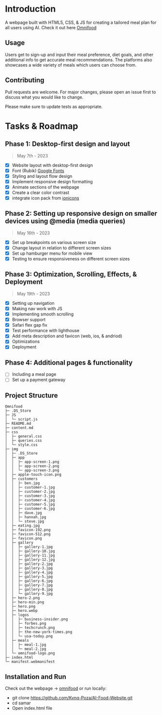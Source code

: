 # Introduction

A webpage built with HTML5, CSS, & JS for creating a tailored meal plan for all users using AI. Check it out here [Omnifood](https://kvnqpoza-omnifood.netlify.app/)

## Usage

Users get to sign-up and input their meal preference, diet goals, and other additional info to get accurate meal recommendations. The platforms also showcases a wide variety of meals which users can choose from.

## Contributing

Pull requests are welcome. For major changes, please open an issue first
to discuss what you would like to change.

Please make sure to update tests as appropriate.

# Tasks & Roadmap

## Phase 1: Desktop-first design and layout

> May 7th - 2023

- [x] Website layout with desktop-first design
- [x] Font (Rubik) [Google Fonts](https://fonts.google.com/specimen/Rubik?query=rubik)
- [x] Styling and layout flow design
- [x] Implement responsive design formatting
- [x] Animate sections of the webpage
- [x] Create a clear color contrast
- [x] integrate icon pack from [ionicons](https://ionic.io/ionicons)

## Phase 2: Setting up responsive design on smaller devices using @media (media queries)

> May 16th - 2023

- [x] Set up breakpoints on various screen size
- [x] Change layout in relation to different screen sizes
- [x] Set up hamburger menu for mobile view
- [x] Testing to ensure responsiveness on different screen sizes

## Phase 3: Optimization, Scrolling, Effects, & Deployment

> May 19th - 2023

- [x] Setting up navigation
- [x] Making nav work with JS
- [x] Implementing smooth scrolling
- [x] Browser support
- [x] Safari flex gap fix
- [x] Test performance with lighthouse
- [x] Add meta description and favicon (web, ios, & andriod)
- [x] Optimizations
- [x] Deployment

## Phase 4: Additional pages & functionality

- [ ] Including a meal page
- [ ] Set up a payment gateway

## Project Structure

```
Omnifood
├─ .DS_Store
├─ JS
│  └─ script.js
├─ README.md
├─ content.md
├─ css
│  ├─ general.css
│  ├─ queries.css
│  └─ style.css
├─ img
│  ├─ .DS_Store
│  ├─ app
│  │  ├─ app-screen-1.png
│  │  ├─ app-screen-2.png
│  │  └─ app-screen-3.png
│  ├─ apple-touch-icon.png
│  ├─ customers
│  │  ├─ ben.jpg
│  │  ├─ customer-1.jpg
│  │  ├─ customer-2.jpg
│  │  ├─ customer-3.jpg
│  │  ├─ customer-4.jpg
│  │  ├─ customer-5.jpg
│  │  ├─ customer-6.jpg
│  │  ├─ dave.jpg
│  │  ├─ hannah.jpg
│  │  └─ steve.jpg
│  ├─ eating.jpg
│  ├─ favicon-192.png
│  ├─ favicon-512.png
│  ├─ favicon.png
│  ├─ gallery
│  │  ├─ gallery-1.jpg
│  │  ├─ gallery-10.jpg
│  │  ├─ gallery-11.jpg
│  │  ├─ gallery-12.jpg
│  │  ├─ gallery-2.jpg
│  │  ├─ gallery-3.jpg
│  │  ├─ gallery-4.jpg
│  │  ├─ gallery-5.jpg
│  │  ├─ gallery-6.jpg
│  │  ├─ gallery-7.jpg
│  │  ├─ gallery-8.jpg
│  │  └─ gallery-9.jpg
│  ├─ hero-2.png
│  ├─ hero-min.png
│  ├─ hero.png
│  ├─ hero.webp
│  ├─ logos
│  │  ├─ business-insider.png
│  │  ├─ forbes.png
│  │  ├─ techcrunch.png
│  │  ├─ the-new-york-times.png
│  │  └─ usa-today.png
│  ├─ meals
│  │  ├─ meal-1.jpg
│  │  └─ meal-2.jpg
│  └─ omnifood-logo.png
├─ index.html
└─ manifest.webmanifest

```

## Installation and Run

Check out the webpage -> [omnifood](https://kvnqpoza-omnifood.netlify.app/) or run locally:

- git clone https://github.com/Kvnq-Poza/AI-Food-Website.git
- cd samar
- Open index.html file
